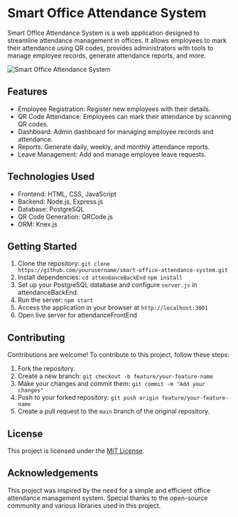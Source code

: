 # Smart Office Attendance System

Smart Office Attendance System is a web application designed to streamline attendance management in offices. 
It allows employees to mark their attendance using QR codes, provides administrators with tools to manage employee records, generate attendance reports, and more.

![Smart Office Attendance System]()

## Features

- Employee Registration: Register new employees with their details.
- QR Code Attendance: Employees can mark their attendance by scanning QR codes.
- Dashboard: Admin dashboard for managing employee records and attendance.
- Reports: Generate daily, weekly, and monthly attendance reports.
- Leave Management: Add and manage employee leave requests.

## Technologies Used

- Frontend: HTML, CSS, JavaScript
- Backend: Node.js, Express.js
- Database: PostgreSQL
- QR Code Generation: QRCode.js
- ORM: Knex.js

## Getting Started

1. Clone the repository: `git clone https://github.com/yourusername/smart-office-attendance-system.git`
2. Install dependencies: `cd attendanceBackEnd`
                         `npm install`
4. Set up your PostgreSQL database and configure `server.js` in attendanceBackEnd.
5. Run the server: `npm start`
6. Access the application in your browser at `http://localhost:3001`
7. Open live server for attendanceFrontEnd 

## Contributing

Contributions are welcome! To contribute to this project, follow these steps:

1. Fork the repository.
2. Create a new branch: `git checkout -b feature/your-feature-name`
3. Make your changes and commit them: `git commit -m "Add your changes"`
4. Push to your forked repository: `git push origin feature/your-feature-name`
5. Create a pull request to the `main` branch of the original repository.

## License

This project is licensed under the [MIT License](LICENSE).

## Acknowledgements
This project was inspired by the need for a simple and efficient office attendance management system. Special thanks to the open-source community and various libraries used in this project.

